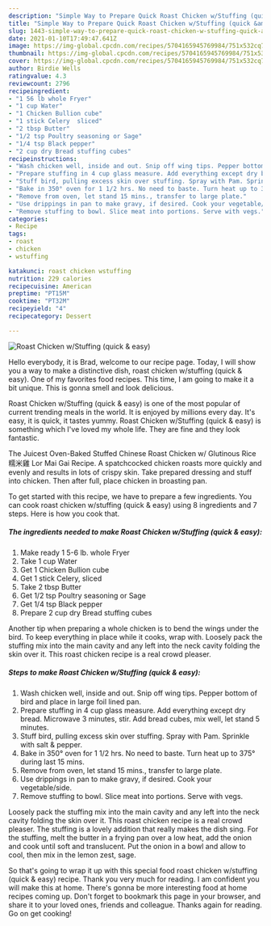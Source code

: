 ```yaml
---
description: "Simple Way to Prepare Quick Roast Chicken w/Stuffing (quick &amp;amp; easy)"
title: "Simple Way to Prepare Quick Roast Chicken w/Stuffing (quick &amp;amp; easy)"
slug: 1443-simple-way-to-prepare-quick-roast-chicken-w-stuffing-quick-and-amp-easy
date: 2021-01-10T17:49:47.641Z
image: https://img-global.cpcdn.com/recipes/5704165945769984/751x532cq70/roast-chicken-wstuffing-quick-easy-recipe-main-photo.jpg
thumbnail: https://img-global.cpcdn.com/recipes/5704165945769984/751x532cq70/roast-chicken-wstuffing-quick-easy-recipe-main-photo.jpg
cover: https://img-global.cpcdn.com/recipes/5704165945769984/751x532cq70/roast-chicken-wstuffing-quick-easy-recipe-main-photo.jpg
author: Birdie Wells
ratingvalue: 4.3
reviewcount: 2796
recipeingredient:
- "1 56 lb whole Fryer"
- "1 cup Water"
- "1 Chicken Bullion cube"
- "1 stick Celery  sliced"
- "2 tbsp Butter"
- "1/2 tsp Poultry seasoning or Sage"
- "1/4 tsp Black pepper"
- "2 cup dry Bread stuffing cubes"
recipeinstructions:
- "Wash chicken well, inside and out. Snip off wing tips. Pepper bottom of bird and place in large foil lined pan."
- "Prepare stuffing in 4 cup glass measure. Add everything except dry bread. Microwave 3 minutes, stir. Add bread cubes, mix well, let stand 5 minutes."
- "Stuff bird, pulling excess skin over stuffing. Spray with Pam. Sprinkle with salt &amp; pepper."
- "Bake in 350° oven for 1 1/2 hrs. No need to baste. Turn heat up to 375° during last 15 mins."
- "Remove from oven, let stand 15 mins., transfer to large plate."
- "Use drippings in pan to make gravy, if desired. Cook your vegetable/side."
- "Remove stuffing to bowl. Slice meat into portions. Serve with vegs."
categories:
- Recipe
tags:
- roast
- chicken
- wstuffing

katakunci: roast chicken wstuffing 
nutrition: 229 calories
recipecuisine: American
preptime: "PT15M"
cooktime: "PT32M"
recipeyield: "4"
recipecategory: Dessert

---
```



![Roast Chicken w/Stuffing (quick &amp; easy)](https://img-global.cpcdn.com/recipes/5704165945769984/751x532cq70/roast-chicken-wstuffing-quick-easy-recipe-main-photo.jpg)

Hello everybody, it is Brad, welcome to our recipe page. Today, I will show you a way to make a distinctive dish, roast chicken w/stuffing (quick &amp; easy). One of my favorites food recipes. This time, I am going to make it a bit unique. This is gonna smell and look delicious.

Roast Chicken w/Stuffing (quick &amp; easy) is one of the most popular of current trending meals in the world. It is enjoyed by millions every day. It's easy, it is quick, it tastes yummy. Roast Chicken w/Stuffing (quick &amp; easy) is something which I've loved my whole life. They are fine and they look fantastic.

The Juicest Oven-Baked Stuffed Chinese Roast Chicken w/ Glutinous Rice 糯米雞 Lor Mai Gai Recipe. A spatchcocked chicken roasts more quickly and evenly and results in lots of crispy skin. Take prepared dressing and stuff into chicken. Then after full, place chicken in broasting pan.


To get started with this recipe, we have to prepare a few ingredients. You can cook roast chicken w/stuffing (quick &amp; easy) using 8 ingredients and 7 steps. Here is how you cook that.

<!--inarticleads1-->

##### The ingredients needed to make Roast Chicken w/Stuffing (quick &amp; easy):

1. Make ready 1 5-6 lb. whole Fryer
1. Take 1 cup Water
1. Get 1 Chicken Bullion cube
1. Get 1 stick Celery,  sliced
1. Take 2 tbsp Butter
1. Get 1/2 tsp Poultry seasoning or Sage
1. Get 1/4 tsp Black pepper
1. Prepare 2 cup dry Bread stuffing cubes


Another tip when preparing a whole chicken is to bend the wings under the bird. To keep everything in place while it cooks, wrap with. Loosely pack the stuffing mix into the main cavity and any left into the neck cavity folding the skin over it. This roast chicken recipe is a real crowd pleaser. 

<!--inarticleads2-->

##### Steps to make Roast Chicken w/Stuffing (quick &amp; easy):

1. Wash chicken well, inside and out. Snip off wing tips. Pepper bottom of bird and place in large foil lined pan.
1. Prepare stuffing in 4 cup glass measure. Add everything except dry bread. Microwave 3 minutes, stir. Add bread cubes, mix well, let stand 5 minutes.
1. Stuff bird, pulling excess skin over stuffing. Spray with Pam. Sprinkle with salt &amp; pepper.
1. Bake in 350° oven for 1 1/2 hrs. No need to baste. Turn heat up to 375° during last 15 mins.
1. Remove from oven, let stand 15 mins., transfer to large plate.
1. Use drippings in pan to make gravy, if desired. Cook your vegetable/side.
1. Remove stuffing to bowl. Slice meat into portions. Serve with vegs.


Loosely pack the stuffing mix into the main cavity and any left into the neck cavity folding the skin over it. This roast chicken recipe is a real crowd pleaser. The stuffing is a lovely addition that really makes the dish sing. For the stuffing, melt the butter in a frying pan over a low heat, add the onion and cook until soft and translucent. Put the onion in a bowl and allow to cool, then mix in the lemon zest, sage. 

So that's going to wrap it up with this special food roast chicken w/stuffing (quick &amp; easy) recipe. Thank you very much for reading. I am confident you will make this at home. There's gonna be more interesting food at home recipes coming up. Don't forget to bookmark this page in your browser, and share it to your loved ones, friends and colleague. Thanks again for reading. Go on get cooking!

